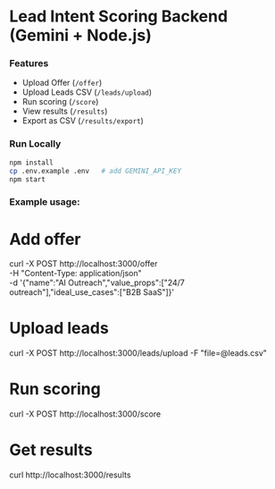 # Lead Intent Scoring Backend (Gemini + Node.js)

### Features
- Upload Offer (`/offer`)
- Upload Leads CSV (`/leads/upload`)
- Run scoring (`/score`)
- View results (`/results`)
- Export as CSV (`/results/export`)

### Run Locally
```bash
npm install
cp .env.example .env   # add GEMINI_API_KEY
npm start

```
### Example usage:
# Add offer
curl -X POST http://localhost:3000/offer \
 -H "Content-Type: application/json" \
 -d '{"name":"AI Outreach","value_props":["24/7 outreach"],"ideal_use_cases":["B2B SaaS"]}'

# Upload leads
curl -X POST http://localhost:3000/leads/upload -F "file=@leads.csv"

# Run scoring
curl -X POST http://localhost:3000/score

# Get results
curl http://localhost:3000/results
